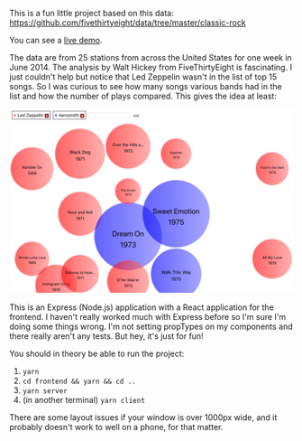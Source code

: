 This is a fun little project based on this data: https://github.com/fivethirtyeight/data/tree/master/classic-rock

You can see a [live demo](http://34.230.43.239:3000/).

The data are from 25 stations from across the United States for one week in June 2014. The analysis by Walt Hickey from FiveThirtyEight is fascinating. I just couldn't help but notice that Led Zeppelin wasn't in the list of top 15 songs. So I was curious to see how many songs various bands had in the list and how the number of plays compared. This gives the idea at least:

![Aerosmith vs. Led Zeppelin](/public/images/led-zeppelin-aerosmith-screenshot.png)

This is an Express (Node.js) application with a React application for the frontend. I haven't really worked much with Express before so I'm sure I'm doing some things wrong. I'm not setting propTypes on my components and there really aren't any tests. But hey, it's just for fun!

You should in theory be able to run the project:

1. `yarn`
1. `cd frontend && yarn && cd ..`
1. `yarn server`
1. (in another terminal) `yarn client`

There are some layout issues if your window is over 1000px wide, and it probably doesn't work to well on a phone, for that matter.
